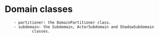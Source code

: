 # Domain classes

        - partitioner: the DomainPartitioner class.
        - subdomain: the Subdomain, ActorSubdomain and ShadowSubdomain
                classes.
